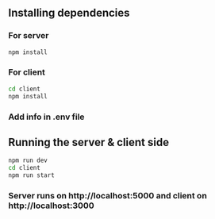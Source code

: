## Installing dependencies

### For server

```bash
npm install
```

### For client

```bash
cd client
npm install
```

### Add info in .env file

## Running the server & client side

```bash
npm run dev
cd client
npm run start
```

### Server runs on http://localhost:5000 and client on http://localhost:3000
